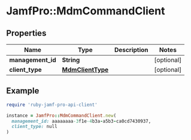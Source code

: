 # JamfPro::MdmCommandClient

## Properties

| Name | Type | Description | Notes |
| ---- | ---- | ----------- | ----- |
| **management_id** | **String** |  | [optional] |
| **client_type** | [**MdmClientType**](MdmClientType.md) |  | [optional] |

## Example

```ruby
require 'ruby-jamf-pro-api-client'

instance = JamfPro::MdmCommandClient.new(
  management_id: aaaaaaaa-3f1e-4b3a-a5b3-ca0cd7430937,
  client_type: null
)
```

